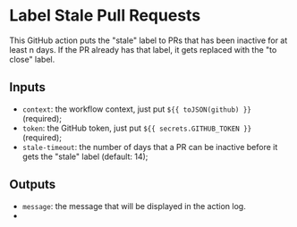 # Label Stale Pull Requests

This GitHub action puts the "stale" label to PRs that has been inactive for at least n days. If the PR already has that label, it gets replaced with the "to close" label.

## Inputs
- `context`: the workflow context, just put `${{ toJSON(github) }}` (required);
- `token`: the GitHub token, just put `${{ secrets.GITHUB_TOKEN }}` (required);
- `stale-timeout`: the number of days that a PR can be inactive before it gets the "stale" label (default: 14);

## Outputs
- `message`: the message that will be displayed in the action log.
- 